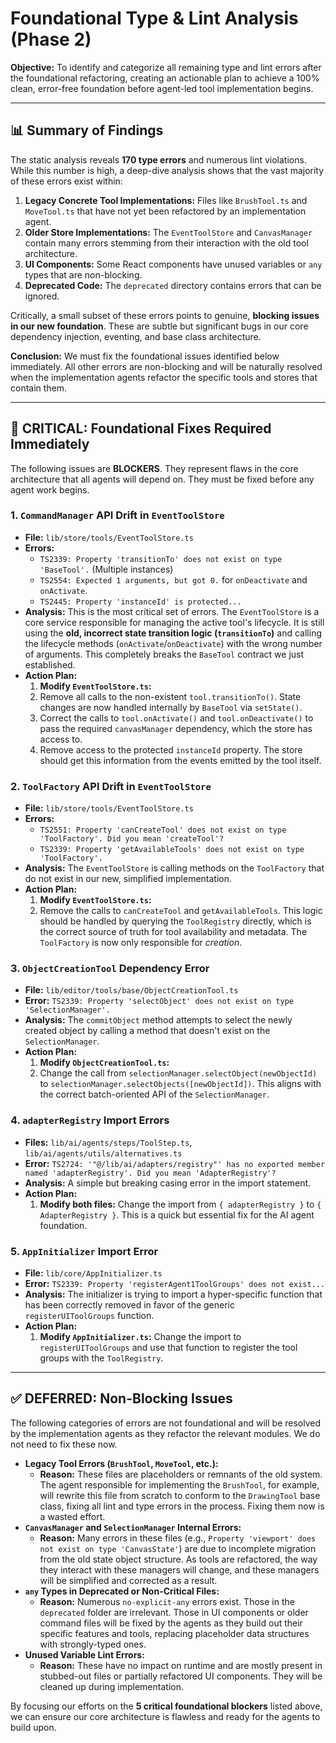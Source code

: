 # Foundational Type & Lint Analysis (Phase 2)

**Objective:** To identify and categorize all remaining type and lint errors after the foundational refactoring, creating an actionable plan to achieve a 100% clean, error-free foundation before agent-led tool implementation begins.

---

## 📊 Summary of Findings

The static analysis reveals **170 type errors** and numerous lint violations. While this number is high, a deep-dive analysis shows that the vast majority of these errors exist within:
1.  **Legacy Concrete Tool Implementations:** Files like `BrushTool.ts` and `MoveTool.ts` that have not yet been refactored by an implementation agent.
2.  **Older Store Implementations:** The `EventToolStore` and `CanvasManager` contain many errors stemming from their interaction with the old tool architecture.
3.  **UI Components:** Some React components have unused variables or `any` types that are non-blocking.
4.  **Deprecated Code:** The `deprecated` directory contains errors that can be ignored.

Critically, a small subset of these errors points to genuine, **blocking issues in our new foundation**. These are subtle but significant bugs in our core dependency injection, eventing, and base class architecture.

**Conclusion:** We must fix the foundational issues identified below immediately. All other errors are non-blocking and will be naturally resolved when the implementation agents refactor the specific tools and stores that contain them.

---

## 🚨 CRITICAL: Foundational Fixes Required Immediately

The following issues are **BLOCKERS**. They represent flaws in the core architecture that all agents will depend on. They must be fixed before any agent work begins.

### 1. `CommandManager` API Drift in `EventToolStore`
-   **File:** `lib/store/tools/EventToolStore.ts`
-   **Errors:**
    -   `TS2339: Property 'transitionTo' does not exist on type 'BaseTool'.` (Multiple instances)
    -   `TS2554: Expected 1 arguments, but got 0.` for `onDeactivate` and `onActivate`.
    -   `TS2445: Property 'instanceId' is protected...`
-   **Analysis:** This is the most critical set of errors. The `EventToolStore` is a core service responsible for managing the active tool's lifecycle. It is still using the **old, incorrect state transition logic (`transitionTo`)** and calling the lifecycle methods (`onActivate`/`onDeactivate`) with the wrong number of arguments. This completely breaks the `BaseTool` contract we just established.
-   **Action Plan:**
    1.  **Modify `EventToolStore.ts`:**
    2.  Remove all calls to the non-existent `tool.transitionTo()`. State changes are now handled internally by `BaseTool` via `setState()`.
    3.  Correct the calls to `tool.onActivate()` and `tool.onDeactivate()` to pass the required `canvasManager` dependency, which the store has access to.
    4.  Remove access to the protected `instanceId` property. The store should get this information from the events emitted by the tool itself.

### 2. `ToolFactory` API Drift in `EventToolStore`
-   **File:** `lib/store/tools/EventToolStore.ts`
-   **Errors:**
    -   `TS2551: Property 'canCreateTool' does not exist on type 'ToolFactory'. Did you mean 'createTool'?`
    -   `TS2339: Property 'getAvailableTools' does not exist on type 'ToolFactory'.`
-   **Analysis:** The `EventToolStore` is calling methods on the `ToolFactory` that do not exist in our new, simplified implementation.
-   **Action Plan:**
    1.  **Modify `EventToolStore.ts`:**
    2.  Remove the calls to `canCreateTool` and `getAvailableTools`. This logic should be handled by querying the `ToolRegistry` directly, which is the correct source of truth for tool availability and metadata. The `ToolFactory` is now only responsible for *creation*.

### 3. `ObjectCreationTool` Dependency Error
-   **File:** `lib/editor/tools/base/ObjectCreationTool.ts`
-   **Error:** `TS2339: Property 'selectObject' does not exist on type 'SelectionManager'.`
-   **Analysis:** The `commitObject` method attempts to select the newly created object by calling a method that doesn't exist on the `SelectionManager`.
-   **Action Plan:**
    1.  **Modify `ObjectCreationTool.ts`:**
    2.  Change the call from `selectionManager.selectObject(newObjectId)` to `selectionManager.selectObjects([newObjectId])`. This aligns with the correct batch-oriented API of the `SelectionManager`.

### 4. `adapterRegistry` Import Errors
-   **Files:** `lib/ai/agents/steps/ToolStep.ts`, `lib/ai/agents/utils/alternatives.ts`
-   **Error:** `TS2724: '"@/lib/ai/adapters/registry"' has no exported member named 'adapterRegistry'. Did you mean 'AdapterRegistry'?`
-   **Analysis:** A simple but breaking casing error in the import statement.
-   **Action Plan:**
    1.  **Modify both files:** Change the import from `{ adapterRegistry }` to `{ AdapterRegistry }`. This is a quick but essential fix for the AI agent foundation.

### 5. `AppInitializer` Import Error
-   **File:** `lib/core/AppInitializer.ts`
-   **Error:** `TS2339: Property 'registerAgent1ToolGroups' does not exist...`
-   **Analysis:** The initializer is trying to import a hyper-specific function that has been correctly removed in favor of the generic `registerUIToolGroups` function.
-   **Action Plan:**
    1.  **Modify `AppInitializer.ts`:** Change the import to `registerUIToolGroups` and use that function to register the tool groups with the `ToolRegistry`.

---

## ✅ DEFERRED: Non-Blocking Issues

The following categories of errors are not foundational and will be resolved by the implementation agents as they refactor the relevant modules. We do not need to fix these now.

-   **Legacy Tool Errors (`BrushTool`, `MoveTool`, etc.):**
    -   **Reason:** These files are placeholders or remnants of the old system. The agent responsible for implementing the `BrushTool`, for example, will rewrite this file from scratch to conform to the `DrawingTool` base class, fixing all lint and type errors in the process. Fixing them now is a wasted effort.
-   **`CanvasManager` and `SelectionManager` Internal Errors:**
    -   **Reason:** Many errors in these files (e.g., `Property 'viewport' does not exist on type 'CanvasState'`) are due to incomplete migration from the old state object structure. As tools are refactored, the way they interact with these managers will change, and these managers will be simplified and corrected as a result.
-   **`any` Types in Deprecated or Non-Critical Files:**
    -   **Reason:** Numerous `no-explicit-any` errors exist. Those in the `deprecated` folder are irrelevant. Those in UI components or older command files will be fixed by the agents as they build out their specific features and tools, replacing placeholder data structures with strongly-typed ones.
-   **Unused Variable Lint Errors:**
    -   **Reason:** These have no impact on runtime and are mostly present in stubbed-out files or partially refactored UI components. They will be cleaned up during implementation.

By focusing our efforts on the **5 critical foundational blockers** listed above, we can ensure our core architecture is flawless and ready for the agents to build upon. 